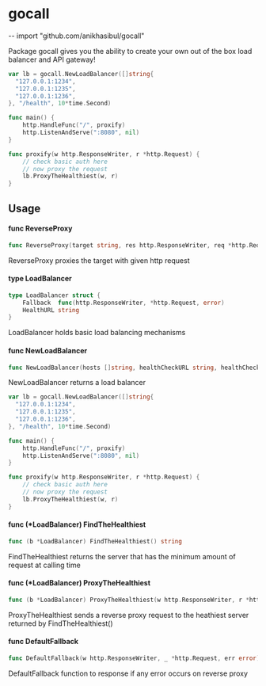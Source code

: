 # gocall
--
    import "github.com/anikhasibul/gocall"

Package gocall gives you the ability to create your own out of the box load
balancer and API gateway!

```go
var lb = gocall.NewLoadBalancer([]string{
  "127.0.0.1:1234",
  "127.0.0.1:1235",
  "127.0.0.1:1236",
}, "/health", 10*time.Second)

func main() {
    http.HandleFunc("/", proxify)
    http.ListenAndServe(":8080", nil)
}

func proxify(w http.ResponseWriter, r *http.Request) {
	// check basic auth here
	// now proxy the request
	lb.ProxyTheHealthiest(w, r)
}
```

## Usage

#### func  ReverseProxy

```go
func ReverseProxy(target string, res http.ResponseWriter, req *http.Request)
```
ReverseProxy proxies the target with given http request

#### type LoadBalancer

```go
type LoadBalancer struct {
	Fallback  func(http.ResponseWriter, *http.Request, error)
	HealthURL string
}
```

LoadBalancer holds basic load balancing mechanisms

#### func  NewLoadBalancer

```go
func NewLoadBalancer(hosts []string, healthCheckURL string, healthCheckDelay time.Duration) *LoadBalancer
```
NewLoadBalancer returns a load balancer

```go
var lb = gocall.NewLoadBalancer([]string{
  "127.0.0.1:1234",
  "127.0.0.1:1235",
  "127.0.0.1:1236",
}, "/health", 10*time.Second)

func main() {
    http.HandleFunc("/", proxify)
    http.ListenAndServe(":8080", nil)
}

func proxify(w http.ResponseWriter, r *http.Request) {
	// check basic auth here
	// now proxy the request
	lb.ProxyTheHealthiest(w, r)
}
```

#### func (*LoadBalancer) FindTheHealthiest

```go
func (b *LoadBalancer) FindTheHealthiest() string
```
FindTheHealthiest returns the server that has the minimum amount of request at
calling time

#### func (*LoadBalancer) ProxyTheHealthiest

```go
func (b *LoadBalancer) ProxyTheHealthiest(w http.ResponseWriter, r *http.Request)
```
ProxyTheHealthiest sends a reverse proxy request to the heathiest server
returned by FindTheHealthiest()

#### func  DefaultFallback

```go
func DefaultFallback(w http.ResponseWriter, _ *http.Request, err error)
```
DefaultFallback function to response if any error occurs on reverse proxy

